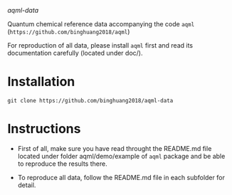 *aqml-data*

Quantum chemical reference data accompanying the code `aqml` (`https://github.com/binghuang2018/aqml`)


For reproduction of all data, please install `aqml` first and read its documentation carefully (located under doc/).


# Installation

`git clone https://github.com/binghuang2018/aqml-data`

# Instructions

- First of all, make sure you have read throught the README.md file located under folder aqml/demo/example of `aqml` package and be able to reproduce the results there.

- To reproduce all data, follow the README.md file in each subfolder for detail.

